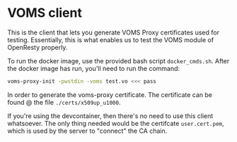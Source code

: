 # VOMS client

This is the client that lets you generate VOMS Proxy certificates used for testing.
Essentially, this is what enables us to test the VOMS module of OpenResty properly.

To run the docker image, use the provided bash script `docker_cmds.sh`. 
After the docker image has run, you'll need to run the command:
```bash
voms-proxy-init -pwstdin -voms test.vo <<< pass
```
In order to generate the voms-proxy certificate. 
The certificate can be found @ the file `./certs/x509up_u1000`. 

If you're using the devcontainer, then there's no need to use this client whatsoever. 
The only thing needed would be the certifcate `user.cert.pem`, which is used by the server to "connect" the CA chain. 